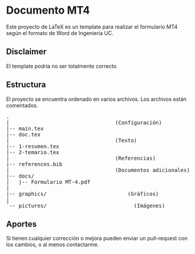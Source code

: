 Documento MT4
===================
Este proyecto de LaTeX es un template para realizar el formulario MT4 según el formato de Word de Ingeniería UC.


Disclaimer
----------
El template podría no ser totalmente correcto


Estructura
----------
El proyecto se encuentra ordenado en varios archivos.
Los archivos están comentados.

<pre>.
|                                  (Configuración)
|-- main.tex
|-- doc.tex
|                                  (Texto)
|-- 1-resumen.tex
|-- 2-temario.tex
|                                  (Referencias)
|-- references.bib
|                                  (Documentos adicionales)
|-- docs/
|   |-- Formulario MT-4.pdf
|                                  
|-- graphics/			               (Gráficos)
|                                  
`-- pictures/			 		 	 	 (Imágenes)
</pre>


Aportes
-------
Si tienen cualquier corrección o mejora pueden enviar un pull-request con los
cambios, o al menos contactarme.

